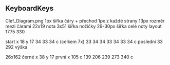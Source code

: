 KeyboardKeys
------------
Clef_Diagram.png
1px šířka čáry + přechod 1px z každé strany
13px rozměr mezi čárami
22x19 nota
3x51 šířka nožičky
29-30px šířka celé noty
layout
1775
330

start x 18 y 17
34
33
34 c (celkem 7x)
33
34
34
33
34
33
34 c
poslední 33
292 výška

26x162 černé
x 38 y 17 první
x 105 c
139
206
239
273
340 c
